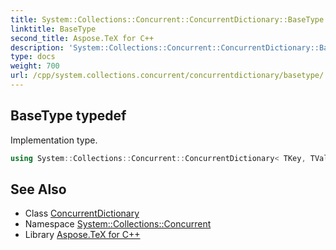 ```yaml
---
title: System::Collections::Concurrent::ConcurrentDictionary::BaseType typedef
linktitle: BaseType
second_title: Aspose.TeX for C++
description: 'System::Collections::Concurrent::ConcurrentDictionary::BaseType typedef. Implementation type in C++.'
type: docs
weight: 700
url: /cpp/system.collections.concurrent/concurrentdictionary/basetype/
---
```

## BaseType typedef


Implementation type.

```cpp
using System::Collections::Concurrent::ConcurrentDictionary< TKey, TValue >::BaseType =  System::Collections::Generic::Dictionary<TKey, TValue>
```

## See Also

* Class [ConcurrentDictionary](../)
* Namespace [System::Collections::Concurrent](../../)
* Library [Aspose.TeX for C++](../../../)
